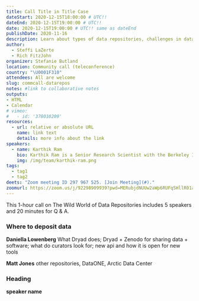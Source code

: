 ```yaml
---
title: Call Title in Title Case
dateStart: 2020-12-15T18:00:00 # UTC!!
dateEnd: 2020-12-15T19:00:00 # UTC!!
date: 2020-12-15T19:00:00 # UTC!! same as dateEnd
publishDate: 2020-11-16
description: Learn about types of data repositories, challenges in data deposition & reuse, vision for new tools
author:
  - Steffi LaZerte
  - Rich FitzJohn
organizer: Stefanie Butland
location: Community call (teleconference)
country: "\U0001F310"
attendees: All are welcome
slug: commcall-datarepos
notes: #link to collaborative notes
outputs: 
- HTML
- Calendar 
# vimeo:
#   - id: '378010209'
resources:
  - url: relative or absolute URL
    name: link text
    details: more info about the link
speakers:
  - name: Karthik Ram
    bio: Karthik Ram is a Senior Research Scientist with the Berkeley Institute for Data Science, Project Lead and Co-founder of rOpenSci, Editor for rOpenSci Software Peer Review. He has a PhD in Ecology and Evolution. Karthik on [GitHub](https://github.com/karthik), [Twitter](https://twitter.com/\_inundata), [Website](http://karthik.io/)
    img: /img/team/karthik-ram.png
tags:
  - tag1
  - tag2
deets: "Zoom meeting ID 297 967 525. [Join Meeting](#)."
zoomurl: https://zoom.us/j/92298909939?pwd=MERubjdNUUw2aWp6RUFqSHllR01adz09
---
```


This 1-hour call on The Wild World of Data Repositories includes 5 speakers and 20 minutes for Q & A.

### Where to deposit data
**Daniella Lowenberg**
What Dryad does; Dryad + Zenodo for sharing data + software; what do curators look for; new api and how it is open for new tools 

**Matt Jones** 
other repositories, DataONE, Arctic Data Center

### Heading
**speaker name** 
